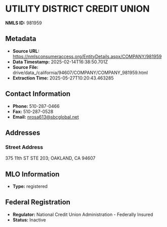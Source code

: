 # UTILITY DISTRICT CREDIT UNION

**NMLS ID:** 981959

## Metadata
- **Source URL:** https://nmlsconsumeraccess.org/EntityDetails.aspx/COMPANY/981959
- **Data Timestamp:** 2025-02-14T16:38:50.701Z
- **Source File:** drive/data_/california/94607/COMPANY/COMPANY_981959.html
- **Extraction Time:** 2025-05-27T10:20:43.463285

## Contact Information
- **Phone:** 510-287-0466
- **Fax:** 510-287-0528
- **Email:** nrosa613@sbcglobal.net

## Addresses
### Street Address
375 11th ST STE 203; OAKLAND, CA 94607

## MLO Information
- **Type:** registered

## Federal Registration
- **Regulator:** National Credit Union Administration - Federally Insured
- **Status:** Inactive
